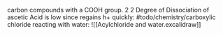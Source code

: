carbon compounds with a COOH group. 2 2 
Degree of Dissociation of ascetic Acid is low since regains h+ quickly: #todo/chemistry/carboxylic 
chloride reacting with water:
![[Acylchloride and water.excalidraw]]
 